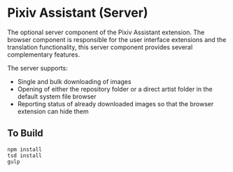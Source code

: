 # Pixiv Assistant (Server)

The optional server component of the Pixiv Assistant extension. The browser component is responsible for the user interface extensions and the translation functionality, this server component provides several complementary features.

The server supports:
* Single and bulk downloading of images
* Opening of either the repository folder or a direct artist folder in the default system file browser
* Reporting status of already downloaded images so that the browser extension can hide them

## To Build

	npm install
	tsd install
	gulp
	
